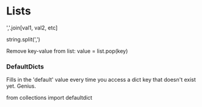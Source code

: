 # Lists

','.join\[val1, val2, etc\]

string.split\(','\)

Remove key-value from list: value = list.pop\(key\)

### DefaultDicts

Fills in the 'default' value every time you access a dict key that doesn't exist yet. Genius.

from collections import defaultdict



